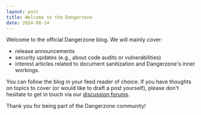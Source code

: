 ```yaml
---
layout: post
title: Welcome to the Dangerzone
date: 2024-08-14
---
```


Welcome to the official Dangerzone blog. We will mainly cover:
- release announcements
- security updates (e.g., about code audits or vulnerabilities)
- interest articles related to document sanitization and Dangerzone's inner workings.

You can follow the blog in your feed reader of choice. If you have thoughts on topics to cover (or would like to draft a post yourself), please don't hesitate to get in touch via our [discussion forums](https://github.com/freedomofpress/dangerzone/discussions).

Thank you for being part of the Dangerzone community!
